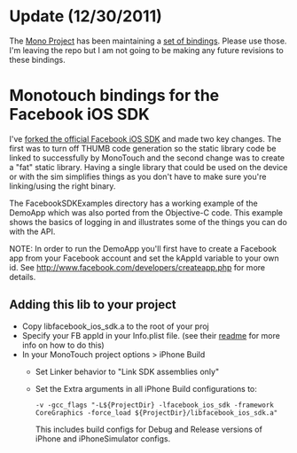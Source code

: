 # Update (12/30/2011)
The [Mono Project](https://github.com/mono/) has been maintaining a [set of bindings](https://github.com/mono/monotouch-bindings/tree/master/FacebookConnect). Please use those. I'm leaving the repo but I am not going to be making any future revisions to these bindings.

Monotouch bindings for the Facebook iOS SDK
===========================================

I've [forked the official Facebook iOS SDK](https://github.com/kevinmcmahon/facebook-ios-sdk) and made two key changes. The first was to turn off THUMB code generation so the static library code be linked to successfully by MonoTouch and the second change was to create a "fat" static library. Having a single library that could be used on the device or with the sim simplifies things as you don't have to make sure you're linking/using the right binary.

The FacebookSDKExamples directory has a working example of the DemoApp which was also ported from the Objective-C code.  This example shows the basics of logging in and illustrates some of the things you can do with the API.

NOTE: In order to run the DemoApp you'll first have to create a Facebook app from your Facebook account and set the kAppId variable to your own id.  See http://www.facebook.com/developers/createapp.php for more details.

Adding this lib to your project
-------------------------------

- Copy libfacebook_ios_sdk.a to the root of your proj
- Specify your FB appId in your Info.plist file. (see their [readme](https://github.com/facebook/facebook-ios-sdk/blob/master/README.mdown) for more info on how to do this)
- In your MonoTouch project options > iPhone Build
    - Set Linker behavior to "Link SDK assemblies only"
    - Set the Extra arguments in all iPhone Build configurations to:

          -v -gcc_flags "-L${ProjectDir} -lfacebook_ios_sdk -framework CoreGraphics -force_load ${ProjectDir}/libfacebook_ios_sdk.a"
      
      This includes build configs for Debug and Release versions of iPhone and iPhoneSimulator configs.
